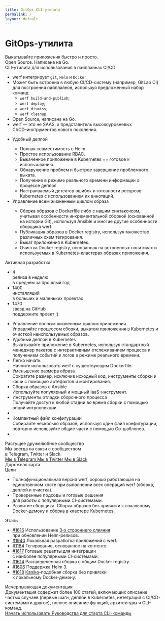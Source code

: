 ```yaml
---
title: GitOps CLI-утилита
permalink: /
layout: default
---
```


<div class="welcome">
    <div class="page__container">
        <div class="welcome__content">
            <h1 class="welcome__title">
                GitOps-утилита
            </h1>
            <div class="welcome__subtitle">
                 Выкатывайте приложения быстро и просто.<br/>Open Source. Написана на Go.
            </div>
            <!--
            <form action="https://www.google.com/search" class="welcome__search" method="get" name="searchform" target="_blank">
                <input name="sitesearch" type="hidden" value="ru.werf.io">
                <input autocomplete="on" class="page__input welcome__search-input" name="q" placeholder="Поиск по документации" required="required"  type="text">
                <button type="submit" class="page__icon page__icon_search welcome__search-btn"></button>
            </form>
            -->
            <div class="welcome__extra-content">
                <div class="welcome__extra-content-title">
                    CLI-утилита для использования в <span>пайплайнах CI/CD</span>
                </div>
                <div class="welcome__extra-content-text">
                    <ul class="intro__list">
                        <li>
                            werf интегрирует <code>git</code>, <code>Helm</code> и <code>Docker</code>.
                        </li>
                        <li>
                            Может быть встроена в любую CI/CD-систему (например, GitLab CI) <br/>для построения пайплайнов, используя предложенный набор команд:
                            <ul>
                                <li><code>werf build-and-publish</code>;</li>
                                <li><code>werf deploy</code>;</li>
                                <li><code>werf dismiss</code>;</li>
                                <li><code>werf cleanup</code>.</li>
                            </ul>
                        </li>
                        <li>
                            Open Source, написана на Go.
                        </li>
                        <li>
                            werf — это не SAAS, а представитель высокоуровневых <br/>CI/CD-инструментов нового поколения.
                        </li>
                    </ul>
                </div>
            </div>
        </div>
    </div>
</div>

<div class="page__container">
    <div class="intro">
        <div class="intro__image"></div>        
    </div>
</div>

<div class="page__container">
    <ul class="intro-extra">
        <li class="intro-extra__item">
            <div class="intro-extra__item-title">
                Удобный деплой
            </div>
            <div class="intro-extra__item-text">
                <ul class="intro__list">
                    <li>Полная совместимость с Helm.</li>
                    <li>Простое использование RBAC.</li>
                    <li>Выкаченное приложение в Kubernetes == готовое к использованию.</li>
                    <li>Обнаружение проблем и быстрое завершение проблемного выката.</li>
                    <li>Получение в режиме реального времени информации о процессе деплоя.</li>
                    <li>Настраиваемый детектор ошибок и готовности ресурсов Kubernetes с использованием их аннотаций.</li>
                </ul>
            </div>
        </li>
        <li class="intro-extra__item">
            <div class="intro-extra__item-title">
                Управление всем жизненным циклом образа
            </div>
            <div class="intro-extra__item-text">
                <ul class="intro__list">
                    <li>Сборка образов с Dockerfile либо с нашим синтаксисом, учитывая особенности инкрементальной сборкой (основанной на истории Git), используя Ansible и многие другие особенности сборщика werf.</li>
                    <li>Публикация образов в Docker registry, используя множество различных схем тегирования.</li>
                    <li>Выкат приложения в Kubernetes.</li>
                    <li>Очистка Docker registry, основанная на встроенных политиках и используемых в Kubernetes-кластерах образах приложения.</li>
                </ul>
            </div>
        </li>
    </ul>
</div>

<div class="stats">
    <div class="page__container">
        <div class="stats__content">
            <div class="stats__title">Активная разработка</div>
            <ul class="stats__list">
                <li class="stats__list-item">
                    <div class="stats__list-item-num">4</div>
                    <div class="stats__list-item-title">релиза в неделю</div>
                    <div class="stats__list-item-subtitle">в среднем за прошлый год</div>
                </li>
                <li class="stats__list-item">
                    <div class="stats__list-item-num">1400</div>
                    <div class="stats__list-item-title">инсталляций</div>
                    <div class="stats__list-item-subtitle">в больших и маленьких проектах</div>
                </li>
                <li class="stats__list-item">
                    <div class="stats__list-item-num gh_counter">1470</div>
                    <div class="stats__list-item-title">звезд на GitHub</div>
                    <div class="stats__list-item-subtitle">поддержите проект ;)</div>
                </li>
            </ul>
        </div>
    </div>
</div>

<div class="features">
    <div class="page__container">
        <ul class="features__list">
            <li class="features__list-item">
                <div class="features__list-item-icon features__list-item-icon_lifecycle"></div>
                <div class="features__list-item-title">Управление полным жизненным циклом приложения</div>
                <div class="features__list-item-text">Управляйте процессом сборки, выкатом приложения в Kubernetes и очисткой неиспользуемых образов.</div>
            </li>
            <li class="features__list-item">
                <div class="features__list-item-icon features__list-item-icon_kubernetes"></div>
                <div class="features__list-item-title">Удобный деплой в <span>Kubernetes</span></div>
                <div class="features__list-item-text">Выкатывайте приложение в Kubernetes, используя стандартный менеджер пакетов с интерактивным отслеживанием процесса и получением событий и логов в режиме реального времени.</div>
            </li>
            <li class="features__list-item">
                <div class="features__list-item-icon features__list-item-icon_easy"></div>
                <div class="features__list-item-title">Легко начать</div>
                <div class="features__list-item-text">Начните использовать werf с существующим Dockerfile.</div>
            </li>
            <li class="features__list-item">
                <div class="features__list-item-icon features__list-item-icon_size"></div>
                <div class="features__list-item-title">Уменьшение размера образа</div>
                <div class="features__list-item-text">Сократите размер, исключив исходный код, инструменты сборки и кэши с помощью артефактов и монтирования.</div>
            </li>
            <li class="features__list-item">
                <div class="features__list-item-icon features__list-item-icon_ansible"></div>
                <div class="features__list-item-title">Сборка образов с <span>Ansible</span></div>
                <div class="features__list-item-text">Используйте популярный и мощный IaaS-инструмент.</div>
            </li>
            <li class="features__list-item">
                <div class="features__list-item-icon features__list-item-icon_debug"></div>
                <div class="features__list-item-title">Инструменты отладки сборочного процесса</div>
                <div class="features__list-item-text">Получайте доступ к любой стадии во время сборки с помощью опций интроспекции.</div>
            </li>
            <li class="features__list-item"></li>
            <li class="features__list-item">
                <div class="features__list-item-icon features__list-item-icon_config"></div>
                <div class="features__list-item-title">Компактный файл конфигурации</div>
                <div class="features__list-item-text">Собирайте несколько образов, используя один файл конфигурации, повторно используйте общие части с помощью Go-шаблонов.</div>
            </li>
            <li class="features__list-item"></li>
        </ul>        
    </div>
</div>

<div class="community">
    <div class="page__container">
        <div class="community__content">
            <div class="community__title">Растущее дружелюбное сообщество</div>
            <div class="community__subtitle">Мы всегда на связи с сообществом<br/> в Telegram, Twitter и Slack.</div>
            <div class="community__btns">
                <a href="{{ site.social_links[page.lang].telegram }}" target="_blank" class="page__btn page__btn_w community__btn">
                    <span class="page__icon page__icon_telegram"></span>
                    Мы в Telegram
                </a>
                <a href="{{ site.social_links[page.lang].twitter }}" target="_blank" class="page__btn page__btn_w community__btn">
                    <span class="page__icon page__icon_twitter"></span>
                    Мы в Twitter
                </a>
                <a href="#" data-open-popup="slack" target="_blank" class="page__btn page__btn_w community__btn">
                    <span class="page__icon page__icon_slack"></span>
                    Мы в Slack
                </a>
            </div>
        </div>
    </div>
</div>

<div class="roadmap">
    <div class="page__container">
        <div class="roadmap__title">
            Дорожная карта
        </div>
        <div class="roadmap__content">
            <div class="roadmap__goals">
                <div class="roadmap__goals-content">
                    <div class="roadmap__goals-title">Цели</div>
                    <ul class="roadmap__goals-list">
                        <li class="roadmap__goals-list-item">
                            Полнофункциональная версия werf, хорошо работающая на единственном хосте при выполнении всех операций werf (сборка, деплой и очистка).
                        </li>
                        <li class="roadmap__goals-list-item">
                            Проверенные подходы и готовые решения<br/>
                            для работы с популярными CI-системами.
                        </li>
                        <li class="roadmap__goals-list-item">
                            Развитие сборщика. Сборка образов без привязки к локальному Docker-демону и сборка в кластере Kubernetes.
                        </li>
                    </ul>
                </div>
            </div>
            <div class="roadmap__steps">
                <div class="roadmap__steps-content">
                    <div class="roadmap__steps-title">Этапы</div>
                    <ul class="roadmap__steps-list">
                        <li class="roadmap__steps-list-item" data-roadmap-step="1616">
                            <a href="https://github.com/flant/werf/issues/1616" class="roadmap__steps-list-item-issue" target="_blank">#1616</a>
                            <span class="roadmap__steps-list-item-text">
                                Использование <a href="https://kubernetes.io/docs/tasks/manage-kubernetes-objects/declarative-config/#merge-patch-calculation" target="_blank">3-х стороннего слияния</a><br> при обновлении Helm-релизов.
                            </span>
                        </li>
                        <li class="roadmap__steps-list-item" data-roadmap-step="1940">
                            <a href="https://github.com/flant/werf/issues/1940" class="roadmap__steps-list-item-issue" target="_blank">#1940</a>
                            <span class="roadmap__steps-list-item-text">
                                Локальная разработка приложений с werf.
                            </span>
                        </li>
                        <li class="roadmap__steps-list-item" data-roadmap-step="1184">
                            <a href="https://github.com/flant/werf/issues/1184" class="roadmap__steps-list-item-issue" target="_blank">#1184</a>
                            <span class="roadmap__steps-list-item-text">
                                Тегирование, основанное на контенте.
                            </span>
                        </li>
                        <li class="roadmap__steps-list-item" data-roadmap-step="1617">
                            <a href="https://github.com/flant/werf/issues/1617" class="roadmap__steps-list-item-issue" target="_blank">#1617</a>
                            <span class="roadmap__steps-list-item-text">
                            Готовые рецепты для интеграции<br/>
                            с наиболее популярными CI-системами.
                            </span>
                        </li>
                        <li class="roadmap__steps-list-item" data-roadmap-step="1614">
                            <a href="https://github.com/flant/werf/issues/1614" class="roadmap__steps-list-item-issue" target="_blank">#1614</a>
                            <span class="roadmap__steps-list-item-text">
                                Распределенная сборка с общим Docker registry.
                            </span>
                        </li>
                        <li class="roadmap__steps-list-item" data-roadmap-step="1606">
                            <a href="https://github.com/flant/werf/issues/1606" class="roadmap__steps-list-item-issue" target="_blank">#1606</a>
                            <span class="roadmap__steps-list-item-text">
                                Поддержка Helm 3.
                            </span>
                        </li>
                        <li class="roadmap__steps-list-item" data-roadmap-step="1618">
                            <a href="https://github.com/flant/werf/issues/1618" class="roadmap__steps-list-item-issue" target="_blank">#1618</a>
                            <span class="roadmap__steps-list-item-text">
                                <a href="https://github.com/GoogleContainerTools/kaniko" target="_blank">Kaniko</a>-подобная сборка без привязки<br>к локальному Docker-демону.
                            </span>
                        </li>
                    </ul>
                </div>
            </div>
        </div>
    </div>
</div>

<div class="page__container">
    <div class="documentation">
        <div class="documentation__image">
        </div>
        <div class="documentation__info">
            <div class="documentation__info-title">
                Исчерпывающая документация
            </div>
            <div class="documentation__info-text">
                Документация содержит более 100 статей, включающих описание частых случаев (первые шаги, деплой в Kubernetes, интеграция с CI/CD-системами и другое), полное описание функций, архитектуры и CLI-команд.
            </div>
        </div>
        <div class="documentation__btns">
            <a href="https://github.com/flant/werf" target="_blank" class="page__btn page__btn_b documentation__btn">
                Начать использовать
            </a>
            <a href="{{ site.baseurl }}/documentation/guides/getting_started.html" class="page__btn page__btn_o documentation__btn">
                Руководства для старта
            </a>
            <a href="{{ site.baseurl }}/documentation/cli/main/build.html" class="page__btn page__btn_o documentation__btn">
                CLI-команды
            </a>
        </div>
    </div>
</div>
